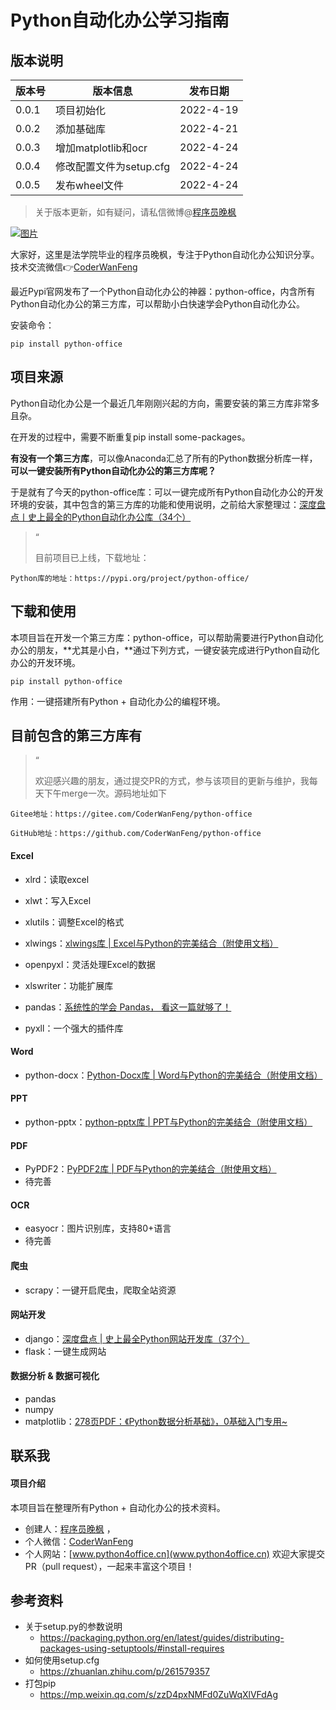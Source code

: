 # Python自动化办公学习指南

## 版本说明

| 版本号 | 版本信息            | 发布日期  |
| ------ | ------------------- | --------- |
| 0.0.1  | 项目初始化          | 2022-4-19 |
| 0.0.2  | 添加基础库          | 2022-4-21 |
| 0.0.3  | 增加matplotlib和ocr | 2022-4-24 |
| 0.0.4  | 修改配置文件为setup.cfg | 2022-4-24 |
| 0.0.5  | 发布wheel文件 | 2022-4-24 |

> 关于版本更新，如有疑问，请私信微博@[程序员晚枫](http://www.python4office.cn/weibo-qaq/)


[![图片](https://mmbiz.qpic.cn/mmbiz_jpg/zDSXSxxV3hKiaoXW8JVY1TsKFYiaKP52tbhV3S5SXcziam69C8BqqiaRjAGLs412Ph2cb7picSKniaclGUehOM7d6vzA/640?wx_fmt=jpeg&wxfrom=5&wx_lazy=1&wx_co=1)](http://mp.weixin.qq.com/s?__biz=Mzg3MDU3OTgxMg==&mid=2247490887&idx=1&sn=4b127c7bd829514e45ff3a577f940286&chksm=ce8af64cf9fd7f5a69cb743c0e467307bb7ade480edd6b457f6fae581fadf9c86c9b9bc0fd31&scene=21#wechat_redirect)



大家好，这里是法学院毕业的程序员晚枫，专注于Python自动化办公知识分享。技术交流微信👉[CoderWanFeng](https://mp.weixin.qq.com/s?__biz=MzkyMzIwOTgzMA==&mid=2247485697&idx=1&sn=19fd2c7cc0193e7ca529e05519bd67e9&scene=21#wechat_redirect)



最近Pypi官网发布了一个Python自动化办公的神器：python-office，内含所有Python自动化办公的第三方库，可以帮助小白快速学会Python自动化办公。



安装命令：



```
pip install python-office
```

## 项目来源

Python自动化办公是一个最近几年刚刚兴起的方向，需要安装的第三方库非常多且杂。

在开发的过程中，需要不断重复pip install some-packages。

**有没有一个第三方库**，可以像Anaconda汇总了所有的Python数据分析库一样，**可以一键安装所有Python自动化办公的第三方库呢？**

于是就有了今天的python-office库：可以一键完成所有Python自动化办公的开发环境的安装，其中包含的第三方库的功能和使用说明，之前给大家整理过：[深度盘点丨史上最全的Python自动化办公库（34个）](http://mp.weixin.qq.com/s?__biz=MzI2Nzg5MjgyNg==&mid=2247494263&idx=2&sn=20233004805dbc3934e524aeecfb69b3&chksm=eaf54b42dd82c254c2fb81c0dc1441861be9ac511f61bbbe0df1b005f43c312883ad491c8b43&scene=21#wechat_redirect)

> “
>
> 目前项目已上线，下载地址：

```
Python库的地址：https://pypi.org/project/python-office/
```

## 下载和使用

本项目旨在开发一个第三方库：python-office，可以帮助需要进行Python自动化办公的朋友，**尤其是小白，**通过下列方式，一键安装完成进行Python自动化办公的开发环境。

```
pip install python-office
```

作用：一键搭建所有Python + 自动化办公的编程环境。

## 目前包含的第三方库有

> “
>
> 欢迎感兴趣的朋友，通过提交PR的方式，参与该项目的更新与维护，我每天下午merge一次。源码地址如下

```
Gitee地址：https://gitee.com/CoderWanFeng/python-office

GitHub地址：https://github.com/CoderWanFeng/python-office
```

#### Excel

- xlrd：读取excel

- xlwt：写入Excel

- xlutils：调整Excel的格式

- xlwings：[xlwings库 | Excel与Python的完美结合（附使用文档）](http://mp.weixin.qq.com/s?__biz=MzI2Nzg5MjgyNg==&mid=2247492034&idx=1&sn=b677b3f285b1426c0c83dbba7708a5d7&chksm=eaf540f7dd82c9e1ff2bfa197580f5e88c4d45ad1c18e9c9ef534d7b3e5ae006dca62c3546bf&scene=21#wechat_redirect)

- openpyxl：灵活处理Excel的数据

- xlswriter：功能扩展库

- pandas：[系统性的学会 Pandas， 看这一篇就够了！](http://mp.weixin.qq.com/s?__biz=MzI2Nzg5MjgyNg==&mid=2247495847&idx=1&sn=056789b0e560c014d8f9530fbf63d584&chksm=eaf55192dd82d884f69c48d657e3f76654a6cb5f9e9a4a70780be69320fd525e0fe3773c543c&scene=21#wechat_redirect)

- pyxll：一个强大的插件库

  

#### Word

- python-docx：[Python-Docx库 | Word与Python的完美结合（附使用文档）](http://mp.weixin.qq.com/s?__biz=MzI2Nzg5MjgyNg==&mid=2247491631&idx=1&sn=c169f107acfb03b2f37661a4b6f50587&chksm=eaf5411add82c80c59af213553db3020d0b5a439b84dcb21086258a6a9b2de2719df0390e32a&scene=21#wechat_redirect)

#### PPT

- python-pptx：[python-pptx库 | PPT与Python的完美结合（附使用文档）](http://mp.weixin.qq.com/s?__biz=MzI2Nzg5MjgyNg==&mid=2247492263&idx=1&sn=2d7f601b34913415238b7a232acba13c&chksm=eaf54392dd82ca844a6fc653e3492bdac12d96a332d305f05ea15d01c916e5f7f81fa3decae3&scene=21#wechat_redirect)

#### PDF

- PyPDF2：[PyPDF2库 | PDF与Python的完美结合（附使用文档）](http://mp.weixin.qq.com/s?__biz=MzI2Nzg5MjgyNg==&mid=2247492209&idx=1&sn=55152c540a1c927bb9fcb79005327b29&chksm=eaf54344dd82ca5295e6e2d1e11712f97118871f6639d593826200f1bce45b98c0c03d494de7&scene=21#wechat_redirect)
- 待完善

#### OCR

- easyocr：图片识别库，支持80+语言
- 待完善

#### 爬虫

- scrapy：一键开启爬虫，爬取全站资源

#### 网站开发

- django：[深度盘点 | 史上最全Python网站开发库（37个）](http://mp.weixin.qq.com/s?__biz=MzI2Nzg5MjgyNg==&mid=2247494188&idx=1&sn=3e0d887d9588399e4c6035dd7916f8fc&chksm=eaf54b19dd82c20f9ae7bf3f5a7f9606d456b85e63f31ebe41d6938ed77c88f438a6b08cdab7&scene=21#wechat_redirect)
- flask：一键生成网站

#### 数据分析 & 数据可视化

- pandas
- numpy
- matplotlib：[278页PDF：《Python数据分析基础》，0基础入门专用~](http://mp.weixin.qq.com/s?__biz=MzI2Nzg5MjgyNg==&mid=2247496126&idx=3&sn=b4bb4d3551e6486baa1b70ef72414a8e&chksm=eaf5508bdd82d99db0bd1b6ed9307328bc6954de87b5f26ef5ae222b2e4fd7c500890a20dd7e&scene=21#wechat_redirect)




## 联系我

#### 项目介绍

本项目旨在整理所有Python + 自动化办公的技术资料。

- 创建人：[程序员晚枫](https://mp.weixin.qq.com/s/brapCp8aZxIOjgE8qLWs3A) ， 
- 个人微信：[CoderWanFeng](http://www.python4office.cn/wechat-qrcode/)
- 个人网站：[www.python4office.cn](www.python4office.cn)
  欢迎大家提交PR（pull request），一起来丰富这个项目！
  
## 参考资料 
- 关于setup.py的参数说明
    - https://packaging.python.org/en/latest/guides/distributing-packages-using-setuptools/#install-requires
- 如何使用setup.cfg
    - https://zhuanlan.zhihu.com/p/261579357
- 打包pip
    - https://mp.weixin.qq.com/s/zzD4pxNMFd0ZuWqXlVFdAg